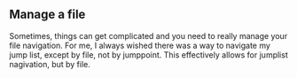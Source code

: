 ## Manage a file
Sometimes, things can get complicated and you need to really manage your file
navigation.  For me, I always wished there was a way to navigate my jump list,
except by file, not by jumppoint.  This effectively allows for jumplist
nagivation, but by file.

